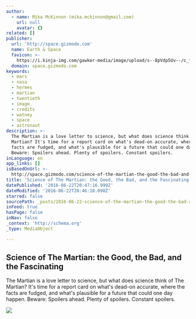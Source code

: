 ```yaml
---
author:
  - name: Mika McKinnon (mika.mckinnon@gmail.com)
    url: null
    avatar: {}
related: []
publisher:
  url: 'http://space.gizmodo.com'
  name: Earth & Space
  favicon: >-
    https://i.kinja-img.com/gawker-media/image/upload/s--8pVdp5Uv--/c_fill,fl_progressive,g_center,h_80,q_80,w_80/shiuaxadp2zv9px7xims.jpg
  domain: space.gizmodo.com
keywords:
  - mars
  - nasa
  - hermes
  - martian
  - twentieth
  - image
  - credits
  - watney
  - space
  - astronaut
description: >-
  The Martian is a love letter to science, but what does science think of The
  Martian? It's time for a report card on what's dead-on accurate, where the
  facts are fudged, and what's plausible for a future that could one day happen.
  Beware: Spoilers ahead. Plenty of spoilers. Constant spoilers.
inLanguage: en
app_links: []
isBasedOnUrl: >-
  http://space.gizmodo.com/science-of-the-martian-the-good-the-bad-and-the-fasc-1734726471
title: 'Science of The Martian: the Good, the Bad, and the Fascinating'
datePublished: '2016-06-22T20:47:16.999Z'
dateModified: '2016-06-22T20:46:10.090Z'
starred: false
sourcePath: _posts/2016-06-22-science-of-the-martian-the-good-the-bad-and-the-fascinati.md
inFeed: true
hasPage: false
inNav: false
_context: 'http://schema.org'
_type: MediaObject

---
```

<article style=""><h1>Science of The Martian: the Good, the Bad, and the Fascinating</h1><p>The Martian is a love letter to science, but what does science think of The Martian? It's time for a report card on what's dead-on accurate, where the facts are fudged, and what's plausible for a future that could one day happen. Beware: Spoilers ahead. Plenty of spoilers. Constant spoilers.</p><img src="https://i.kinja-img.com/gawker-media/image/upload/s--6uqsbz6m--/c_fill,fl_progressive,g_center,h_450,q_80,w_800/1461718374503091345.jpg" /></article>
